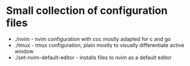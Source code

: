 # Small collection of configuration files

- ./nvim - nvim configuration with coc mostly adapted for c and go 
- ./tmux - tmux configuration, plain mostly to visually differentiate active window
- ./set-nvim-default-editor - installs files to nvim as a default editor
